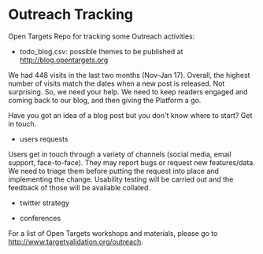 # Outreach Tracking

Open Targets Repo for tracking some Outreach activities:

- todo_blog.csv: possible themes to be published at http://blog.opentargets.org

We had 448 visits in the last two months (Nov-Jan 17).
Overall, the highest number of visits match the dates when a new post is released. Not surprising.
So, we need your help. We need to keep readers engaged and coming back to our blog, and then giving the Platform a go.

Have you got an idea of a blog post but you don't know where to start? Get in touch.

- users requests

Users get in touch through a variety of channels (social media, email support, face-to-face). They may report bugs or request new features/data. We need to triage them before putting the request into place and implementing the change. Usability testing will be carried out and the feedback of those will be available collated.

- twitter strategy


- conferences

For a list of Open Targets workshops and materials, please go to http://www.targetvalidation.org/outreach.

